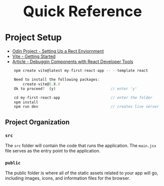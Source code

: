 <h1 style='text-align:center;font-size:3rem;'>Quick Reference</h1>

# Project Setup

-   [Odin Project - Setting Up a Rect Enviornment](https://www.theodinproject.com/lessons/node-path-react-new-setting-up-a-react-environment)
-   [Vite - Getting Started](https://vitejs.dev/guide/)
-   [Article - Debuggin Components with React Developer Tools](https://web.archive.org/web/20230127083036/https://www.pluralsight.com/guides/debugging-components-with-react-developer-tools)

```jsx
    npm create vite@latest my-first-react-app -- --template react       // replace app name

    Need to install the following packages:
        create-vite@5.X.X
    Ok to proceed?  (y)                         // enter 'y'

    cd my-first-react-app                       // enter the folder
    npm install
    npm run dev                                 // creates live server on localhost:5173
```

## Project Organization

### `src`

The `src` folder will contain the code that runs the application. The `main.jsx` file serves as the entry point to the application.

### `public`

The public folder is where all of the static assets related to your app will go, including images, icons, and information files for the browser.
